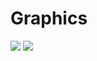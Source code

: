 # Graphics
<img src="https://i.imgur.com/Bn1NOKq.jpeg" width="auto">
<img src="https://i.imgur.com/oqMEwdk.jpeg" width="auto">
